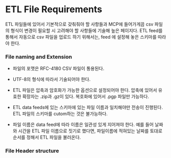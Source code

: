 # ETL File Requirements
 ETL 파일들에 있어서 기본적으로 갖춰줘야 할 사항들과 MCP에 들어가게끔 csv 파일의 형식이 변경이 필요할 시 고려해야 할 사항들에 기술해 높은 페이지다. ETL feed를 통해서 자동으로 csv 파일을 업로드 하기 위해서는, feed 에 설정해 놓은 스키마를 따라야 한다.

 ### File naming and Extension
 * 파일의 포맷은 RFC-4180 CSV 파일이 통용된다.
 * UTF-8의 형식에 따라서 기술되어야 한다.
 * ETL 파일은 압축과 암호화가 가능한 옵션으로 설정되어야 한다. 압축에 있어서 유효한 확장자는 .zip과 .gz이 있다. 복호화에 있어서 .pgp 파일만 가능하다.
 * ETL data feeds에 있는 스키마에 있는 파일 이름과 일치해야만 전송이 진행된다. ETL 파일의 스키마를 cutom하는 것은 불가능하다.

 * 파일 이름은 data feed에 따라 이름은 일관성 있게 지어져야 한다. 예를 들어 날짜와 시간을 ETL 파일 이름으로 짓기로 했다면, 파일이름에 적혀있는 날짜를 토대로 순서를 정해서 ETL 파일을 불러온다.

 ### File Header structure
 